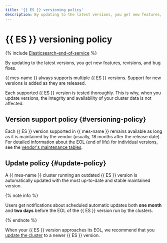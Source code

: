 ```yaml
---
title: '{{ ES }} versioning policy'
description: By updating to the latest versions, you get new features, revisions, and bug fixes. {{ mes-name }} always supports multiple {{ ES }} versions. Support for new versions is added as they are released. Each supported {{ ES }} version is tested thoroughly. This is why, when you update versions, the integrity and availability of your cluster data is not affected.
---
```


# {{ ES }} versioning policy

{% include [Elasticsearch-end-of-service](../../_includes/mdb/mes/note-end-of-service.md) %}

By updating to the latest versions, you get new features, revisions, and bug fixes.

{{ mes-name }} always supports multiple {{ ES }} versions. Support for new versions is added as they are released.

Each supported {{ ES }} version is tested thoroughly. This is why, when you update versions, the integrity and availability of your cluster data is not affected.

## Version support policy {#versioning-policy}

Each {{ ES }} version supported in {{ mes-name }} remains available as long as it is maintained by the vendor (usually, 18 months after the release date). For detailed information about the EOL (end of life) for individual versions, see the [vendor's maintenance tables](https://www.elastic.co/support/eol).

## Update policy {#update-policy}

A {{ mes-name }} cluster running an outdated {{ ES }} version is automatically updated with the most up-to-date and stable maintained version.

{% note info %}

Users get notifications about scheduled automatic updates both **one month** and **two days** before the EOL of the {{ ES }} version run by the clusters.

{% endnote %}

When your {{ ES }} version approaches its EOL, we recommend that you [update the cluster](../operations/cluster-version-update.md#version-update) to a newer {{ ES }} version.
